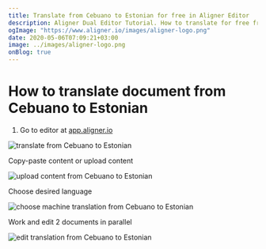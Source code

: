 ```yaml
---
title: Translate from Cebuano to Estonian for free in Aligner Editor
description: Aligner Dual Editor Tutorial. How to translate for free from Cebuano to Estonian. Aligner is multilingual document management platform. 
ogImage: "https://www.aligner.io/images/aligner-logo.png"
date: 2020-05-06T07:09:21+03:00
image: ../images/aligner-logo.png
onBlog: true
---
```


# How to translate document from Cebuano to Estonian

1. Go to editor at [app.aligner.io](https://app.aligner.io "Aligner App web page")

![translate from Cebuano to Estonian](../aligner-blank-editor.png "translate from Cebuano to Estonian")

Copy-paste content or upload content

![upload content from Cebuano to Estonian](../aligner-uploaded-document.png "upload content from Cebuano to Estonian")

Choose desired language

![choose machine translation from Cebuano to Estonian](../aligner-language-dropdown.png "choose machine translation from Cebuano to Estonian")

Work and edit 2 documents in parallel

![edit translation from Cebuano to Estonian](../aligner-double-sitded-editor.png "edit translation from Cebuano to Estonian")


